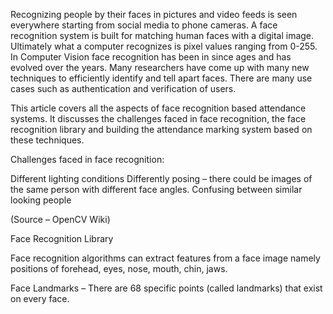 Recognizing people by their faces in pictures and video feeds is seen everywhere starting from social media to phone cameras. A face recognition system is built for matching human faces with a digital image. Ultimately what a computer recognizes is pixel values ranging from 0-255. In Computer Vision face recognition has been in since ages and has evolved over the years. Many researchers have come up with many new techniques to efficiently identify and tell apart faces. There are many use cases such as authentication and verification of users. 

This article covers all the aspects of face recognition based attendance systems. It discusses the challenges faced in face recognition, the face recognition library and building the attendance marking system based on these techniques.


Challenges faced in face recognition:

Different lighting conditions
Differently posing – there could be images of the same person with different face angles.
Confusing between similar looking people


(Source – OpenCV Wiki)

Face Recognition Library

Face recognition algorithms can extract features from a face image namely positions of forehead, eyes, nose, mouth, chin, jaws. 

Face Landmarks – There are 68 specific points (called landmarks) that exist on every face.
